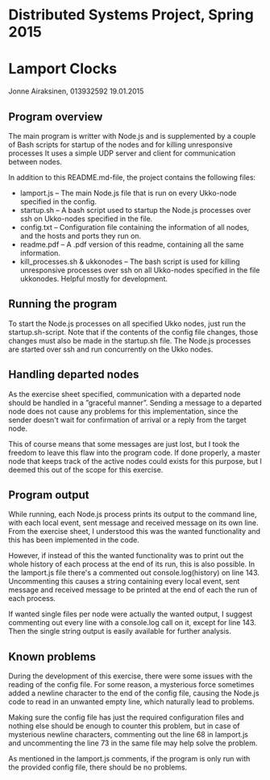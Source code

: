 # Distributed Systems Project, Spring 2015
# Lamport Clocks 

Jonne Airaksinen, 013932592
19.01.2015

## Program overview
The main program is writter with Node.js and is supplemented by a couple of Bash scripts for startup of the nodes and for killing unresponsive processes It uses a simple UDP server and client for communication between nodes.

In addition to this README.md-file, the project contains the following files:

* lamport.js – The main Node.js file that is run on every Ukko-node specified in the config.
* startup.sh – A bash script used to startup the Node.js processes over ssh on Ukko-nodes specified in the file.
* config.txt – Configuration file containing the information of all nodes, and the hosts and ports they run on.
* readme.pdf – A .pdf version of this readme, containing all the same information.
* kill_processes.sh & ukkonodes – The bash script is used for killing unresponsive processes over ssh on all Ukko-nodes specified in the file ukkonodes. Helpful mostly for development.

## Running the program
To start the Node.js processes on all specified Ukko nodes, just run the startup.sh-script. Note that if the contents of the config file changes, those changes must also be made in the startup.sh file. The Node.js processes are started over ssh and run concurrently on the Ukko nodes.

## Handling departed nodes
As the exercise sheet specified, communication with a departed node should be handled in a ”graceful manner”. Sending a message to a departed node does not cause any problems for this implementation, since the sender doesn't wait for confirmation of arrival or a reply from the target node.

This of course means that some messages are just lost, but I took the freedom to leave this flaw into the program code. If done properly, a master node that keeps track of the active nodes could exists for this purpose, but I deemed this out of the scope for this exercise.

## Program output
While running, each Node.js process prints its output to the command line, with each local event, sent message and received message on its own line. From the exercise sheet, I understood this was the wanted functionality and this has been implemented in the code. 

However, if instead of this the wanted functionality was to print out the whole history of each process at the end of its run, this is also possible. In the lamport.js file there's a commented out console.log(history) on line 143. Uncommenting this causes a string containing every local event, sent message and received message to be printed at the end of each the run of each process. 

If wanted single files per node were actually the wanted output, I suggest commenting out every line with a console.log call on it, except for line 143. Then the single string output is easily available for further analysis.

## Known problems
During the development of this exercise, there were some issues with the reading of the config file. For some reason, a mysterious force sometimes added a newline character to the end of the config file, causing the Node.js code to read in an unwanted empty line, which naturally lead to problems. 

Making sure the config file has just the required configuration files and nothing else should be enough to counter this problem, but in case of mysterious newline characters, commenting out the line 68 in lamport.js and uncommenting the line 73 in the same file may help solve the problem.

As mentioned in the lamport.js comments, if the program is only run with the provided config file, there should be no problems.